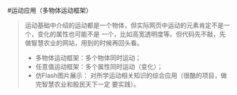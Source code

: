 #运动应用（多物体运动框架）
> 运动基础中介绍的运动都是一个物体，但实际网页中运动的元素肯定不是一个，变化的属性也可能不是
> 一个，比如高宽透明度等。但代码先不敲，先做智慧农业的网站，用到的时候再回头看。
> - 多物体运动框架：多个物体同时运动；
> - 任意值运动框架：多个属性同时运动（变化）；
> - 仿Flash图片展示： 对所学运动相关知识的综合应用（很酷的项目，做完智慧农业和股民天下一定
> 要实践）。